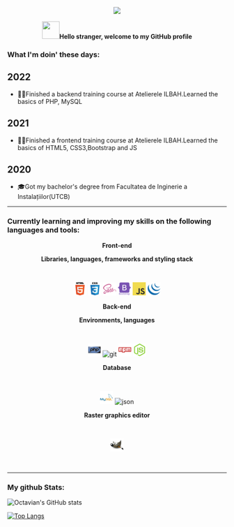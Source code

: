 <p align="center">
<img  src="https://i.ibb.co/Bwxc3tX/Removal-488.png" width="200px">
<p align="center"><img src="https://raw.githubusercontent.com/nixin72/nixin72/master/wave.gif" width="40px" height="40"><b>Hello stranger, welcome to my GitHub profile</b></p>
</p>


<b><h3>What I'm doin' these days:</b></h3>


## 2022
   <ul>
      <li>👨‍💻Finished a backend training course at Atelierele ILBAH.Learned the basics of PHP, MySQL</li>
   </ul>


## 2021
<ul>
  
  <li>👨‍💻Finished a frontend training course at Atelierele ILBAH.Learned the basics of HTML5, CSS3,Bootstrap and JS</li>
</ul>

## 2020


<ul>
  <li>🎓Got my bachelor's degree from Facultatea de Inginerie a Instalațiilor(UTCB)</li>
</ul>

---

<b><h3>Currently learning and improving my skills on the following languages and tools:</h3></b>

<p align="center"><b>Front-end</b></p>

<p align="center"><b>Libraries, languages, frameworks and styling stack</b></p>
<br>
<p align="center">
<img  alt="html5" width="30px" src="https://raw.githubusercontent.com/github/explore/80688e429a7d4ef2fca1e82350fe8e3517d3494d/topics/html/html.png"/>
<img  alt="css3" width="30px" src="https://raw.githubusercontent.com/github/explore/80688e429a7d4ef2fca1e82350fe8e3517d3494d/topics/css/css.png"/>
<img  alt="sass" width="30px" src="https://raw.githubusercontent.com/github/explore/80688e429a7d4ef2fca1e82350fe8e3517d3494d/topics/sass/sass.png"/>
<img alt="bootstrap" width="30px" src="https://raw.githubusercontent.com/devicons/devicon/master/icons/bootstrap/bootstrap-plain-wordmark.svg">
<img  alt="JS" width="30px" src="https://raw.githubusercontent.com/github/explore/80688e429a7d4ef2fca1e82350fe8e3517d3494d/topics/javascript/javascript.png"/>
<img alt="jquery" width="30px" src="https://raw.githubusercontent.com/devicons/devicon/2ae2a900d2f041da66e950e4d48052658d850630/icons/jquery/jquery-original.svg"/>
<br>
</p>


<p align="center"><b>Back-end</b></p>

<p align="center"><b>Environments, languages</b></p>
<br>
<p align="center">
<img  alt="php" width="30px" src="https://raw.githubusercontent.com/devicons/devicon/master/icons/php/php-original.svg">
<img  alt="git" width="30px" src="https://www.vectorlogo.zone/logos/git-scm/git-scm-icon.svg">
<img  alt="npm" width="30px" src="https://raw.githubusercontent.com/devicons/devicon/2ae2a900d2f041da66e950e4d48052658d850630/icons/npm/npm-original-wordmark.svg">
<img  alt="nodejs" width="30px" src="https://raw.githubusercontent.com/devicons/devicon/2ae2a900d2f041da66e950e4d48052658d850630/icons/nodejs/nodejs-original.svg">
<br>
</p>


<p align="center"><b>Database</b></p>
<br>
<p align="center">
<img  alt="mysql" width="30px" src="https://raw.githubusercontent.com/devicons/devicon/master/icons/mysql/mysql-original-wordmark.svg"/>
<img  alt="json" width="30px" src="https://cdn.iconscout.com/icon/premium/png-256-thumb/json-file-1821327-1543939.png">
<br>
</p>


<p align="center"><b>Raster graphics editor</b></p>

<br>
<p align="center">
<img alt="gimp" width="30px" src="https://raw.githubusercontent.com/devicons/devicon/2ae2a900d2f041da66e950e4d48052658d850630/icons/gimp/gimp-original.svg">
<br>
</p>
<br>

---

<b><h3>My github Stats:</b></h3>

![Octavian's GitHub stats](https://github-readme-stats.vercel.app/api?username=Octavian-Busuioc&show_icons=true&theme=synthwave)

[![Top Langs](https://github-readme-stats.vercel.app/api/top-langs/?username=Octavian-Busuioc&theme=synthwave&layout=compact)](https://github.com/anuraghazra/github-readme-stats)
